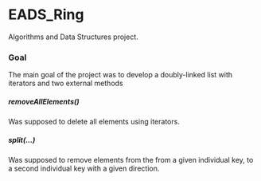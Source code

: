 # EADS_Ring
Algorithms and Data Structures project.
### Goal
The main goal of the project was to develop a doubly-linked list with iterators and two external methods
##### removeAllElements()
Was supposed to delete all elements using iterators.
##### split(...)
Was supposed to remove elements from the from a given individual key, to a second individual key with a given direction.
